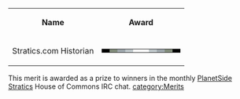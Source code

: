 <table>
<tbody>
<tr class="odd">
<td style="text-align: center;"><p><b>Name</b></p></td>
<td style="text-align: center;"><p><b>Award</b></p></td>
</tr>
<tr class="even">
<td style="text-align: center;"><p>Stratics.com Historian</p></td>
<td style="text-align: center;"><table class="bigmerit">
<tr>
<td bgcolor="#000000">
</td>
<td bgcolor="#828D7C">
</td>
<td bgcolor="#9FA8AD">
</td>
<td bgcolor="#C0C8CB">
</td>
<td bgcolor="#FFFFFF">
</td>
<td bgcolor="#FFFFFF">
</td>
<td bgcolor="#C0C8CB">
</td>
<td bgcolor="#9FA8AD">
</td>
<td bgcolor="#828D7C">
</td>
<td bgcolor="#000000">
</td>
</tr>
</table></td>
</tr>
</tbody>
</table>

This merit is awarded as a prize to winners in the monthly [PlanetSide
Stratics](http://planetside.stratics.com/) House of Commons IRC chat.
[category:Merits](/category:Merits "wikilink")
